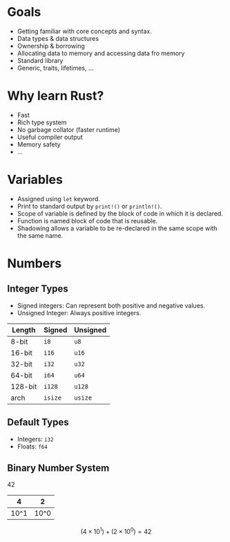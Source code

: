 # Goals
- Getting familiar with core concepts and syntax.
- Data types & data structures
- Ownership & borrowing
- Allocating data to memory and accessing data fro memory
- Standard library
- Generic, traits, lifetimes, ...


# Why learn Rust?
- Fast
- Rich type system
- No garbage collator (faster runtime)
- Useful compiler output
- Memory safety
- ...

# Variables
- Assigned using `let` keyword.
- Print to standard output by `print!()` or `println!()`.
- Scope of variable is defined by the block of code in which it is declared.
- Function is named block of code that is reusable.
- Shadowing allows a variable to be re-declared in the same scope with the same name.

# Numbers

## Integer Types

- Signed integers: Can represent both positive and negative values.
- Unsigned Integer: Always positive integers.

| Length | Signed | Unsigned |
| --- | --- | --- |
| 8-bit | `i8` | `u8` |
| 16-bit | `i16` | `u16` |
| 32-bit | `i32` | `u32` |
| 64-bit | `i64` | `u64` | 
| 128-bit | `i128` | `u128` |
| arch | `isize` | `usize` |

## Default Types

- Integers: `i32`
- Floats: `f64`

## Binary Number System

42

| 4 | 2 |
| --- | --- |
| 10^1 | 10^0 |

$$\left( 4 \times 10^1 \right) + \left( 2 \times 10^0 \right) = 42$$



